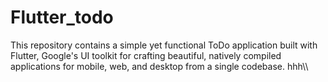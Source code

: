 # Flutter_todo
This repository contains a simple yet functional ToDo application built with Flutter, Google's UI toolkit for crafting beautiful, natively compiled applications for mobile, web, and desktop from a single codebase. 
hhh\\\
